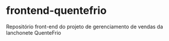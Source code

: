 # frontend-quentefrio
Repositório front-end do projeto de gerenciamento de vendas da lanchonete QuenteFrio
